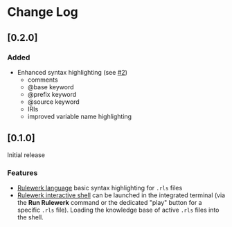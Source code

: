 # Change Log

## [0.2.0]

### Added

-   Enhanced syntax highlighting (see [#2](https://github.com/knowsys/rulewerk-language-suppport/issues/2))
    -   comments
    -   @base keyword
    -   @prefix keyword
    -   @source keyword
    -   IRIs
    -   improved variable name highlighting

## [0.1.0]

Initial release

### Features

-   [Rulewerk language](https://github.com/knowsys/rulewerk/wiki/Rule-syntax-grammar) basic syntax highlighting for `.rls` files
-   [Rulewerk interactive shell](https://github.com/knowsys/rulewerk/wiki/Standalone-client/#rulewerk-interactive-shell) can be launched in the integrated terminal (via the **Run Rulewerk** command or the dedicated "play" button for a specific `.rls` file). Loading the knowledge base of active `.rls` files into the shell.
